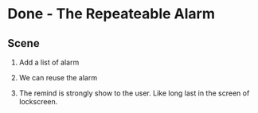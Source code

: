 #  Done - The Repeateable Alarm

## Scene

1. Add a list of alarm

2. We can reuse the alarm

3. The remind is strongly show to the user. Like long last in the screen of lockscreen.
